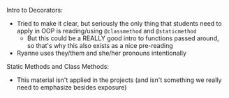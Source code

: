 
Intro to Decorators:

- Tried to make it clear, but seriously the only thing that students need to apply in OOP is reading/using `@classmethod` and `@staticmethod`
    - But this could be a REALLY good intro to functions passed around, so that's why this also exists as a nice pre-reading
- Ryanne uses they/them and she/her pronouns intentionally

Static Methods and Class Methods:

- This material isn't applied in the projects (and isn't something we really need to emphasize besides exposure)
